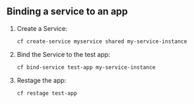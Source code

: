 ## Binding a service to an app

1. Create a Service:

	```
	cf create-service myservice shared my-service-instance
	```

2. Bind the Service to the test app:

	```
	cf bind-service test-app my-service-instance
	```

3. Restage the app:

	```
	cf restage test-app
	```

